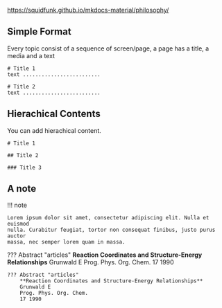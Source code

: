 

https://squidfunk.github.io/mkdocs-material/philosophy/


## Simple Format

Every topic consist of a sequence of screen/page, a page has a title, a media and a text

```
# Title 1
text .........................

# Title 2
text .........................

```

## Hierachical Contents

You can add hierachical content.

```
# Title 1

## Title 2

### Title 3
```

## A note

!!! note

    Lorem ipsum dolor sit amet, consectetur adipiscing elit. Nulla et euismod
    nulla. Curabitur feugiat, tortor non consequat finibus, justo purus auctor
    massa, nec semper lorem quam in massa.


??? Abstract "articles"
    **Reaction Coordinates and Structure-Energy Relationships** 
    Grunwald E 
    Prog. Phys. Org. Chem. 
    17 1990  

```
??? Abstract "articles"
    **Reaction Coordinates and Structure-Energy Relationships** 
    Grunwald E 
    Prog. Phys. Org. Chem. 
    17 1990  
```